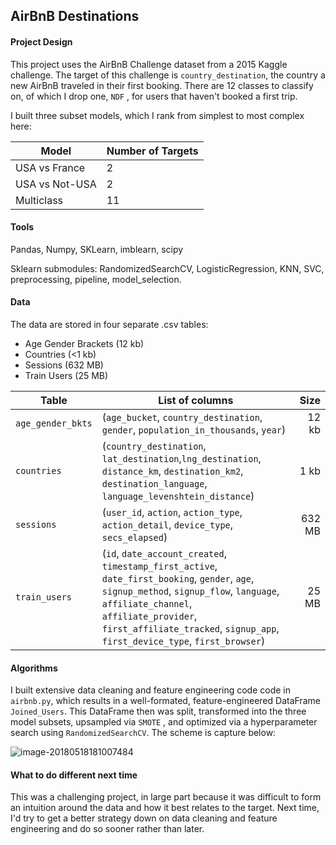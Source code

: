

## AirBnB Destinations

#### Project Design

This project uses the AirBnB Challenge dataset from a 2015 Kaggle challenge. The target of this challenge is `country_destination`, the country a new AirBnB traveled in their first booking.  There are 12 classes to classify on, of which I drop one, `NDF` , for users that haven't booked a first trip.  

I built three subset models, which I rank from simplest to most complex here:

| Model          | Number of Targets |
| -------------- | ----------------- |
| USA vs France  | 2                 |
| USA vs Not-USA | 2                 |
| Multiclass     | 11                |

#### Tools

Pandas, Numpy, SKLearn, imblearn, scipy

Sklearn submodules: RandomizedSearchCV, LogisticRegression, KNN, SVC, preprocessing, pipeline, model_selection. 

#### Data

The data are stored in four separate .csv tables:

- Age Gender Brackets (12 kb)
- Countries (<1 kb)
- Sessions (632 MB) 
- Train Users (25 MB)

| Table             | List of columns                                              |   Size |
| ----------------- | ------------------------------------------------------------ | -----: |
| `age_gender_bkts` | (`age_bucket`,  `country_destination`,  `gender`,  `population_in_thousands`, `year`) |  12 kb |
| `countries`       | (`country_destination`, `lat_destination`,`lng_destination`, `distance_km`, `destination_km2`, `destination_language`, `language_levenshtein_distance`) |   1 kb |
| `sessions`        | (`user_id`, `action`, `action_type`, 	`action_detail`, `device_type`, `secs_elapsed`) | 632 MB |
| `train_users`     | (`id`,  `date_account_created`,  `timestamp_first_active`,  `date_first_booking`,  `gender`,  `age`,  `signup_method`,  `signup_flow`,  `language`,  `affiliate_channel`,  `affiliate_provider`,  `first_affiliate_tracked`,  `signup_app`,  `first_device_type`,  `first_browser`) |  25 MB |



#### Algorithms

I built extensive data cleaning and feature engineering code code in `airbnb.py`, which results in a well-formated, feature-engineered DataFrame `Joined_Users`. This DataFrame then was split, transformed into the three model subsets, upsampled via `SMOTE` , and optimized via a hyperparameter search using `RandomizedSearchCV`. The scheme is capture below:



![image-20180518181007484](/var/folders/f4/6zkljh491nq9hfnrnlplkryw0000gn/T/abnerworks.Typora/image-20180518181007484.png)

#### What to do different next time

This was a challenging project, in large part because it was difficult to form an intuition around the data and how it best relates to the target. Next time, I'd try to get a better strategy down on data cleaning and feature engineering and do so sooner rather than later. 
